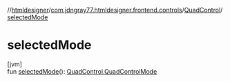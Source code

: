 //[htmldesigner](../../../index.md)/[com.jdngray77.htmldesigner.frontend.controls](../index.md)/[QuadControl](index.md)/[selectedMode](selected-mode.md)

# selectedMode

[jvm]\
fun [selectedMode](selected-mode.md)(): [QuadControl.QuadControlMode](-quad-control-mode/index.md)
